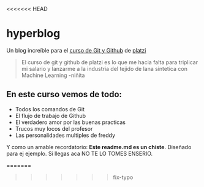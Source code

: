 <<<<<<< HEAD
# hyperblog
Un blog increíble para el [curso de Git y Github](https://github.com/edwin1920/hyperblog) de [platzi](https://platzi.com/)
>El curso de git y github de platzi es lo que me hacia falta para triplicar mi salario y lanzarme a la industria del tejido de lana sintetica con Machine Learning 
> -niñita 

## En este curso vemos de todo:
* Todos los comandos de Git 
* El flujo de trabajo de Github 
* El verdadero amor por las buenas practicas 
* Trucos muy locos del profesor
* Las personalidades multiples de freddy

Y como un amable recordatorio: **Este readme.md es un chiste**. Diseñado para ej ejemplo. Si llegas aca NO TE LO TOMES ENSERIO.

=======
>>>>>>> fix-typo
